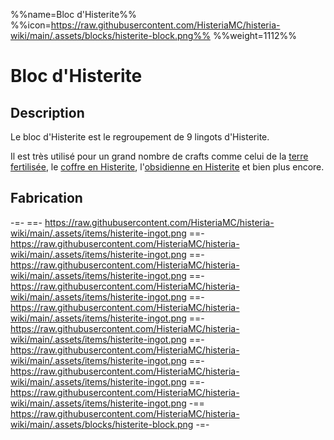 %%name=Bloc d'Histerite%%
%%icon=https://raw.githubusercontent.com/HisteriaMC/histeria-wiki/main/.assets/blocks/histerite-block.png%%
%%weight=1112%%

# Bloc d'Histerite

## Description
Le bloc d'Histerite est le regroupement de 9 lingots d'Histerite.

Il est très utilisé pour un grand nombre de crafts comme celui de la [terre fertilisée](https://histeria.fr/wiki/3-3-utilitaire-base/fertilized-dirt), le [coffre en Histerite](https://histeria.fr/wiki/3-3-utilitaire-base/histerite-chest), l'[obsidienne en Histerite](https://histeria.fr/wiki/3-4-utilitaire-base-claim/histerite-obsidian) et bien plus encore.

## Fabrication

-=-
 ==- https://raw.githubusercontent.com/HisteriaMC/histeria-wiki/main/.assets/items/histerite-ingot.png
 ==- https://raw.githubusercontent.com/HisteriaMC/histeria-wiki/main/.assets/items/histerite-ingot.png
 ==- https://raw.githubusercontent.com/HisteriaMC/histeria-wiki/main/.assets/items/histerite-ingot.png
 ==- https://raw.githubusercontent.com/HisteriaMC/histeria-wiki/main/.assets/items/histerite-ingot.png
 ==- https://raw.githubusercontent.com/HisteriaMC/histeria-wiki/main/.assets/items/histerite-ingot.png
 ==- https://raw.githubusercontent.com/HisteriaMC/histeria-wiki/main/.assets/items/histerite-ingot.png
 ==- https://raw.githubusercontent.com/HisteriaMC/histeria-wiki/main/.assets/items/histerite-ingot.png
 ==- https://raw.githubusercontent.com/HisteriaMC/histeria-wiki/main/.assets/items/histerite-ingot.png
 ==- https://raw.githubusercontent.com/HisteriaMC/histeria-wiki/main/.assets/items/histerite-ingot.png
 -== https://raw.githubusercontent.com/HisteriaMC/histeria-wiki/main/.assets/blocks/histerite-block.png
-=-
